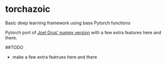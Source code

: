 # torchazoic
Basic deep learning framework using base Pytorch functions

Pytorch port of [Joel Grus' numpy version](https://github.com/joelgrus/joelnet) with a few extra features here and there.

##TODO
- make a few extra featrues here and there
